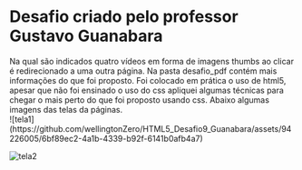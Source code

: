 <h1>Desafio criado pelo professor Gustavo Guanabara</h1>
Na qual são indicados quatro vídeos em forma de imagens thumbs ao clicar é redirecionado a uma outra página.
Na pasta desafio_pdf contém mais informações do que foi proposto. Foi colocado em prática o uso de html5,
apesar que não foi ensinado o uso do css apliquei algumas técnicas para chegar o mais perto do que foi proposto usando css.
Abaixo algumas imagens das telas da páginas.<br>
![tela1](https://github.com/wellingtonZero/HTML5_Desafio9_Guanabara/assets/94226005/6bf89ec2-4a1b-4339-b92f-6141b0afb4a7)

![tela2](https://github.com/wellingtonZero/HTML5_Desafio9_Guanabara/assets/94226005/49fc2dcd-7389-487c-b158-7c3fe75aca32)
